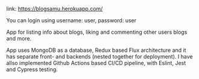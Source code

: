 link:
https://blogsamu.herokuapp.com/


You can login using username: user, password: user


App for listing info about blogs, liking and commenting other users blogs and more. 


App uses MongoDB as a database, Redux based Flux architecture and it has separate front- and backends (nested together for deployment). I have allso implemented Github Actions based CI/CD pipeline, with Eslint, Jest and Cypress testing. 
